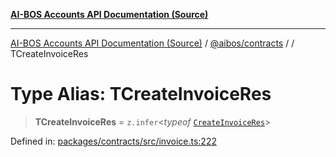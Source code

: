 [**AI-BOS Accounts API Documentation (Source)**](../../../README.md)

***

[AI-BOS Accounts API Documentation (Source)](../../../README.md) / [@aibos/contracts](../README.md) / [](../README.md) / TCreateInvoiceRes

# Type Alias: TCreateInvoiceRes

> **TCreateInvoiceRes** = `z.infer`\<*typeof* [`CreateInvoiceRes`](../variables/CreateInvoiceRes.md)\>

Defined in: [packages/contracts/src/invoice.ts:222](https://github.com/pohlai88/accounts/blob/48103fb36d28b2b9bfb33472b6de2f719773cde9/packages/contracts/src/invoice.ts#L222)
